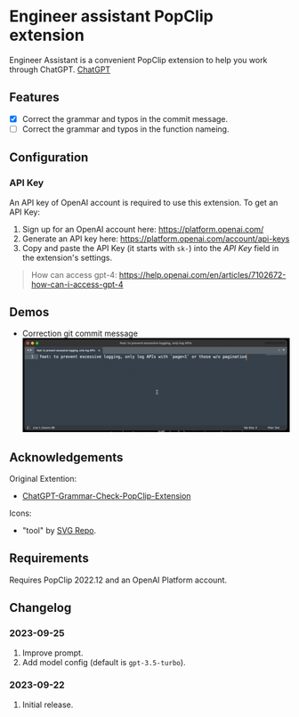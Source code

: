 # Engineer assistant PopClip extension

Engineer Assistant is a convenient PopClip extension to help you work through ChatGPT. [ChatGPT](https://openai.com/blog/chatgpt) 

## Features
- [x] Correct the grammar and typos in the commit message.
- [ ] Correct the grammar and typos in the function nameing.

## Configuration

### API Key

An API key of OpenAI account is required to use this extension. To get an API Key:

1. Sign up for an OpenAI account here: <https://platform.openai.com/>
2. Generate an API key here: <https://platform.openai.com/account/api-keys>
3. Copy and paste the API Key (it starts with `sk-`) into the _API Key_ field in the extension's settings.

> How can access gpt-4: https://help.openai.com/en/articles/7102672-how-can-i-access-gpt-4

## Demos

- Correction git commit message
![Correction git commit message](/asset/git-message-demo.gif)

## Acknowledgements

Original Extention:

- [ChatGPT-Grammar-Check-PopClip-Extension](https://github.com/hirakujira/ChatGPT-Grammar-Check-PopClip-Extension)

Icons:

- "tool" by [SVG Repo](https://www.svgrepo.com/).

## Requirements

Requires PopClip 2022.12 and an OpenAI Platform account.

## Changelog

### 2023-09-25

1. Improve prompt.
2. Add model config (default is `gpt-3.5-turbo`).

### 2023-09-22

1. Initial release.